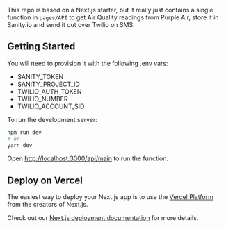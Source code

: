 This repo is based on a Next.js starter, but it really just contains a single function in `pages/API` to get Air Quality readings from Purple Air, store it in Sanity.io and send it out over Twilio on SMS.

## Getting Started

You will need to provision it with the following .env vars:

- SANITY_TOKEN
- SANITY_PROJECT_ID
- TWILIO_AUTH_TOKEN
- TWILIO_NUMBER
- TWILIO_ACCOUNT_SID

To run the development server:

```bash
npm run dev
# or
yarn dev
```

Open [http://localhost:3000/api/main](http://localhost:3000/api/main) to run the function.

## Deploy on Vercel

The easiest way to deploy your Next.js app is to use the [Vercel Platform](https://vercel.com/import?utm_medium=default-template&filter=next.js&utm_source=create-next-app&utm_campaign=create-next-app-readme) from the creators of Next.js.

Check out our [Next.js deployment documentation](https://nextjs.org/docs/deployment) for more details.
